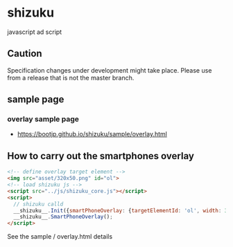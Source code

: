 # shizuku
javascript ad script

## Caution
Specification changes under development might take place.
Please use from a release that is not the master branch.

## sample page

### overlay sample page

* https://bootjp.github.io/shizuku/sample/overlay.html


## How to carry out the smartphones overlay

```html
<!-- define overlay target element -->
<img src="asset/320x50.png" id="ol">
<!-- load shizuku js -->
<script src="../js/shizuku_core.js"></script>
<script>
  // shizuku calld
  __shizuku__.Init({smartPhoneOverlay: {targetElementId: 'ol', width: 320, height:50}});
  __shizuku__.SmartPhoneOverlay();
</script>
```

See the sample / overlay.html details
